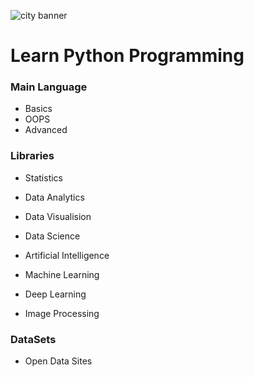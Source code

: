 ![city banner](https://user-images.githubusercontent.com/2780145/34307155-ac661e5a-e76c-11e7-9ef4-8bef4743d71d.png)

# Learn Python Programming

### Main Language
- Basics
- OOPS
- Advanced

### Libraries
- Statistics
- Data Analytics
- Data Visualision
- Data Science

- Artificial Intelligence 
- Machine Learning 
- Deep Learning

- Image Processing 

### DataSets
- Open Data Sites

